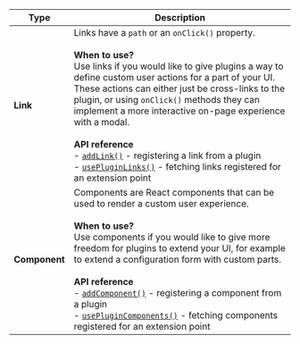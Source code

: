 | Type          | Description                                                                                                                                                                                                                                                                                                                                                                                                                                                                                                                                                                                                                 |
| ------------- | --------------------------------------------------------------------------------------------------------------------------------------------------------------------------------------------------------------------------------------------------------------------------------------------------------------------------------------------------------------------------------------------------------------------------------------------------------------------------------------------------------------------------------------------------------------------------------------------------------------------------- |
| **Link**      | Links have a `path` or an `onClick()` property. <br /><br /> **When to use?** <br /> Use links if you would like to give plugins a way to define custom user actions for a part of your UI. These actions can either just be cross-links to the plugin, or using `onClick()` methods they can implement a more interactive on-page experience with a modal. <br /><br /> **API reference** <br /> - [`addLink()`](../reference/ui-extensions.md#addlink) - registering a link from a plugin <br /> - [`usePluginLinks()`](../reference/ui-extensions.md#usepluginlinks) - fetching links registered for an extension point |
| **Component** | Components are React components that can be used to render a custom user experience. <br /><br /> **When to use?** <br /> Use components if you would like to give more freedom for plugins to extend your UI, for example to extend a configuration form with custom parts. <br /><br /> **API reference** <br /> - [`addComponent()`](../reference/ui-extensions.md#addcomponent) - registering a component from a plugin <br /> - [`usePluginComponents()`](../reference/ui-extensions.md#useplugincomponents) - fetching components registered for an extension point                                                   |
